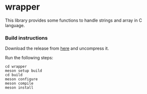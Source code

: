 # wrapper

This library provides some functions to handle strings and array in C language.

### Build instructions

Download the release from [here](https://github.com/pandom79/wrapper/releases) and uncompress it.<br/>

Run the following steps:</br>
```
cd wrapper
meson setup build
cd build
meson configure
meson compile
meson install
```


